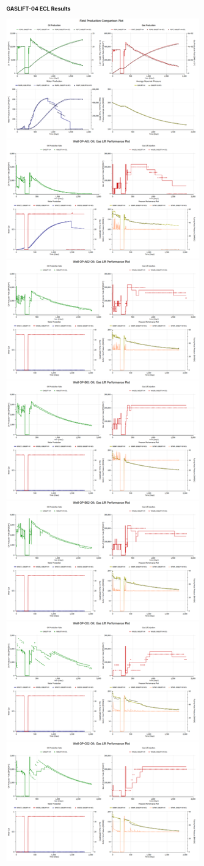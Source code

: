 #### GASLIFT-04 ECL Results

![](ECL/GASLIFT-04-Field_Production_Comparison_Plot.png)
![](ECL/GASLIFT-04-Well_OP_A01_Oil_Gas_Lift_Performance_Plot.png)
![](ECL/GASLIFT-04-Well_OP_A02_Oil_Gas_Lift_Performance_Plot.png)
![](ECL/GASLIFT-04-Well_OP_B01_Oil_Gas_Lift_Performance_Plot.png)
![](ECL/GASLIFT-04-Well_OP_B02_Oil_Gas_Lift_Performance_Plot.png)
![](ECL/GASLIFT-04-Well_OP_C01_Oil_Gas_Lift_Performance_Plot.png)
![](ECL/GASLIFT-04-Well_OP_C02_Oil_Gas_Lift_Performance_Plot.png)
